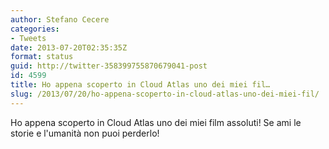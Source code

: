 ```yaml
---
author: Stefano Cecere
categories:
- Tweets
date: 2013-07-20T02:35:35Z
format: status
guid: http://twitter-358399755870679041-post
id: 4599
title: Ho appena scoperto in Cloud Atlas uno dei miei fil…
slug: /2013/07/20/ho-appena-scoperto-in-cloud-atlas-uno-dei-miei-fil/
---
```


Ho appena scoperto in Cloud Atlas uno dei miei film assoluti! Se ami le storie e l'umanità non puoi perderlo!
